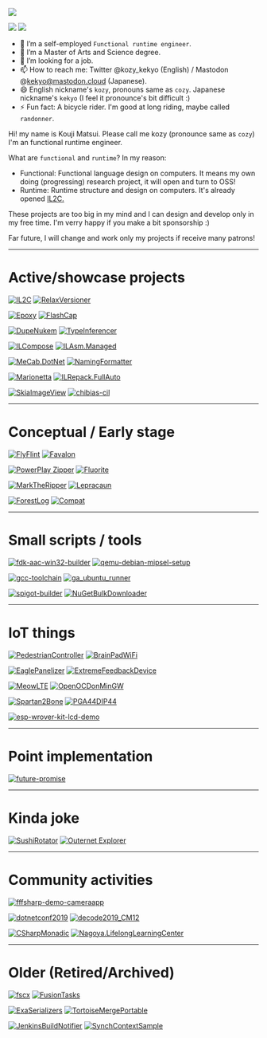   ![](https://github-profile-summary-cards.vercel.app/api/cards/profile-details?username=kekyo&theme=github_dark)

  ![](https://github-profile-summary-cards.vercel.app/api/cards/stats?username=kekyo&theme=github_dark)
  ![](https://github-profile-summary-cards.vercel.app/api/cards/most-commit-language?username=kekyo&theme=github_dark)

- 🔭 I’m a self-employed `Functional runtime engineer`.
- 🌱 I’m a Master of Arts and Science degree.
- 👯 I’m looking for a job.
- 📫 How to reach me: Twitter @kozy_kekyo (English) / Mastodon @kekyo@mastodon.cloud (Japanese).
- 😄 English nickname's `kozy`, pronouns same as `cozy`. Japanese nickname's `kekyo` (I feel it pronounce's bit difficult :)
- ⚡ Fun fact: A bicycle rider. I'm good at long riding, maybe called `randonner`.

Hi! my name is Kouji Matsui. Please call me kozy (pronounce same as `cozy`)
I'm an functional runtime engineer.

What are `functional` and `runtime`? In my reason:

* Functional: Functional language design on computers. It means my own doing (progressing) research project, it will open and turn to OSS!
* Runtime: Runtime structure and design on computers. It's already opened [IL2C.](https://github.com/kekyo/IL2C)

These projects are too big in my mind and I can design and develop only in my free time.
I'm verry happy if you make a bit sponsorship :)

Far future, I will change and work only my projects if receive many patrons!

----

# Active/showcase projects

[![IL2C](https://github-readme-stats.vercel.app/api/pin/?username=kekyo&repo=IL2C&theme=github_dark)](https://github.com/kekyo/IL2C)
[![RelaxVersioner](https://github-readme-stats.vercel.app/api/pin/?username=kekyo&repo=CenterCLR.RelaxVersioner&theme=github_dark)](https://github.com/kekyo/CenterCLR.RelaxVersioner)

[![Epoxy](https://github-readme-stats.vercel.app/api/pin/?username=kekyo&repo=Epoxy&theme=github_dark)](https://github.com/kekyo/Epoxy)
[![FlashCap](https://github-readme-stats.vercel.app/api/pin/?username=kekyo&repo=FlashCap&theme=github_dark)](https://github.com/kekyo/FlashCap)

[![DupeNukem](https://github-readme-stats.vercel.app/api/pin/?username=kekyo&repo=DupeNukem&theme=github_dark)](https://github.com/kekyo/DupeNukem)
[![TypeInferencer](https://github-readme-stats.vercel.app/api/pin/?username=kekyo&repo=TypeInferencer&theme=github_dark)](https://github.com/kekyo/TypeInferencer)

[![ILCompose](https://github-readme-stats.vercel.app/api/pin/?username=kekyo&repo=ILCompose&theme=github_dark)](https://github.com/kekyo/ILCompose)
[![ILAsm.Managed](https://github-readme-stats.vercel.app/api/pin/?username=kekyo&repo=ILAsm.Managed&theme=github_dark)](https://github.com/kekyo/ILAsm.Managed)

[![MeCab.DotNet](https://github-readme-stats.vercel.app/api/pin/?username=kekyo&repo=MeCab.DotNet&theme=github_dark)](https://github.com/kekyo/MeCab.DotNet)
[![NamingFormatter](https://github-readme-stats.vercel.app/api/pin/?username=kekyo&repo=CenterCLR.NamingFormatter&theme=github_dark)](https://github.com/kekyo/CenterCLR.NamingFormatter)

[![Marionetta](https://github-readme-stats.vercel.app/api/pin/?username=kekyo&repo=Marionetta&theme=github_dark)](https://github.com/kekyo/Marionetta)
[![ILRepack.FullAuto](https://github-readme-stats.vercel.app/api/pin/?username=kekyo&repo=ILRepack.FullAuto&theme=github_dark)](https://github.com/kekyo/ILRepack.FullAuto)

[![SkiaImageView](https://github-readme-stats.vercel.app/api/pin/?username=kekyo&repo=SkiaImageView&theme=github_dark)](https://github.com/kekyo/SkiaImageView)
[![chibias-cil](https://github-readme-stats.vercel.app/api/pin/?username=kekyo&repo=chibias-cil&theme=github_dark)](https://github.com/kekyo/chibias-cil)

----

# Conceptual / Early stage

[![FlyFlint](https://github-readme-stats.vercel.app/api/pin/?username=kekyo&repo=FlyFlint&theme=github_dark)](https://github.com/kekyo/FlyFlint)
[![Favalon](https://github-readme-stats.vercel.app/api/pin/?username=kekyo&repo=Favalon&theme=github_dark)](https://github.com/kekyo/Favalon)

[![PowerPlay Zipper](https://github-readme-stats.vercel.app/api/pin/?username=kekyo&repo=PowerPlayZipper&theme=github_dark)](https://github.com/kekyo/PowerPlayZipper)
[![Fluorite](https://github-readme-stats.vercel.app/api/pin/?username=kekyo&repo=Fluorite&theme=github_dark)](https://github.com/kekyo/Fluorite)

[![MarkTheRipper](https://github-readme-stats.vercel.app/api/pin/?username=kekyo&repo=MarkTheRipper&theme=github_dark)](https://github.com/kekyo/MarkTheRipper)
[![Lepracaun](https://github-readme-stats.vercel.app/api/pin/?username=kekyo&repo=Lepracaun&theme=github_dark)](https://github.com/kekyo/Lepracaun)

[![ForestLog](https://github-readme-stats.vercel.app/api/pin/?username=kekyo&repo=ForestLog&theme=github_dark)](https://github.com/kekyo/ForestLog)
[![Compat](https://github-readme-stats.vercel.app/api/pin/?username=kekyo&repo=Compat&theme=github_dark)](https://github.com/kekyo/Compat)

----

# Small scripts / tools

[![fdk-aac-win32-builder](https://github-readme-stats.vercel.app/api/pin/?username=kekyo&repo=fdk-aac-win32-builder&theme=github_dark)](https://github.com/kekyo/fdk-aac-win32-builder)
[![qemu-debian-mipsel-setup](https://github-readme-stats.vercel.app/api/pin/?username=kekyo&repo=qemu-debian-mipsel-setup&theme=github_dark)](https://github.com/kekyo/qemu-debian-mipsel-setup)

[![gcc-toolchain](https://github-readme-stats.vercel.app/api/pin/?username=kekyo&repo=gcc-toolchain&theme=github_dark)](https://github.com/kekyo/gcc-toolchain)
[![ga_ubuntu_runner](https://github-readme-stats.vercel.app/api/pin/?username=kekyo&repo=ga_ubuntu_runner&theme=github_dark)](https://github.com/kekyo/ga_ubuntu_runner)

[![spigot-builder](https://github-readme-stats.vercel.app/api/pin/?username=kekyo&repo=spigot-builder&theme=github_dark)](https://github.com/kekyo/spigot-builder)
[![NuGetBulkDownloader](https://github-readme-stats.vercel.app/api/pin/?username=kekyo&repo=NuGetBulkDownloader&theme=github_dark)](https://github.com/kekyo/NuGetBulkDownloader)

----

# IoT things

[![PedestrianController](https://github-readme-stats.vercel.app/api/pin/?username=kekyo&repo=PedestrianController&theme=github_dark)](https://github.com/kekyo/PedestrianController)
[![BrainPadWiFi](https://github-readme-stats.vercel.app/api/pin/?username=kekyo&repo=BrainPadWiFi&theme=github_dark)](https://github.com/kekyo/BrainPadWiFi)

[![EaglePanelizer](https://github-readme-stats.vercel.app/api/pin/?username=kekyo&repo=EaglePanelizer&theme=github_dark)](https://github.com/kekyo/EaglePanelizer)
[![ExtremeFeedbackDevice](https://github-readme-stats.vercel.app/api/pin/?username=kekyo&repo=ExtremeFeedbackDevice&theme=github_dark)](https://github.com/kekyo/ExtremeFeedbackDevice)

[![MeowLTE](https://github-readme-stats.vercel.app/api/pin/?username=kekyo&repo=MeowLTE&theme=github_dark)](https://github.com/kekyo/MeowLTE)
[![OpenOCDonMinGW](https://github-readme-stats.vercel.app/api/pin/?username=kekyo&repo=OpenOCDonMinGW&theme=github_dark)](https://github.com/kekyo/OpenOCDonMinGW)

[![Spartan2Bone](https://github-readme-stats.vercel.app/api/pin/?username=kekyo&repo=Spartan2Bone&theme=github_dark)](https://github.com/kekyo/Spartan2Bone)
[![PGA44DIP44](https://github-readme-stats.vercel.app/api/pin/?username=kekyo&repo=PGA44DIP44&theme=github_dark)](https://github.com/kekyo/PGA44DIP44)

[![esp-wrover-kit-lcd-demo](https://github-readme-stats.vercel.app/api/pin/?username=kekyo&repo=esp-wrover-kit-lcd-demo&theme=github_dark)](https://github.com/kekyo/esp-wrover-kit-lcd-demo)


----

# Point implementation

[![future-promise](https://github-readme-stats.vercel.app/api/pin/?username=kekyo&repo=future-promise&theme=github_dark)](https://github.com/kekyo/future-promise)

----

# Kinda joke

[![SushiRotator](https://github-readme-stats.vercel.app/api/pin/?username=kekyo&repo=CenterCLR.SushiRotator&theme=github_dark)](https://github.com/kekyo/CenterCLR.SushiRotator)
[![Outernet Explorer](https://github-readme-stats.vercel.app/api/pin/?username=kekyo&repo=OuternetExplorer&theme=github_dark)](https://github.com/kekyo/OuternetExplorer)

----

# Community activities

[![fffsharp-demo-cameraapp](https://github-readme-stats.vercel.app/api/pin/?username=kekyo&repo=fffsharp-demo-cameraapp&theme=github_dark)](https://github.com/kekyo/fffsharp-demo-cameraapp)

[![dotnetconf2019](https://github-readme-stats.vercel.app/api/pin/?username=kekyo&repo=dotnetconf2019&theme=github_dark)](https://github.com/kekyo/dotnetconf2019)
[![decode2019_CM12](https://github-readme-stats.vercel.app/api/pin/?username=kekyo&repo=decode2019_CM12&theme=github_dark)](https://github.com/kekyo/decode2019_CM12)

[![CSharpMonadic](https://github-readme-stats.vercel.app/api/pin/?username=kekyo&repo=CSharpMonadic&theme=github_dark)](https://github.com/kekyo/CSharpMonadic)
[![Nagoya.LifelongLearningCenter](https://github-readme-stats.vercel.app/api/pin/?username=kekyo&repo=Nagoya.LifelongLearningCenter&theme=github_dark)](https://github.com/kekyo/Nagoya.LifelongLearningCenter)

----

# Older (Retired/Archived)

[![fscx](https://github-readme-stats.vercel.app/api/pin/?username=fscx-projects&repo=fscx&theme=github_dark)](https://github.com/fscx-projects/fscx)
[![FusionTasks](https://github-readme-stats.vercel.app/api/pin/?username=kekyo&repo=FSharp.Control.FusionTasks&theme=github_dark)](https://github.com/kekyo/FSharp.Control.FusionTasks)

[![ExaSerializers](https://github-readme-stats.vercel.app/api/pin/?username=kekyo&repo=CenterCLR.ExaSerializers&theme=github_dark)](https://github.com/kekyo/CenterCLR.ExaSerializers)
[![TortoiseMergePortable](https://github-readme-stats.vercel.app/api/pin/?username=kekyo&repo=TortoiseMergePortable&theme=github_dark)](https://github.com/kekyo/TortoiseMergePortable)

[![JenkinsBuildNotifier](https://github-readme-stats.vercel.app/api/pin/?username=kekyo&repo=JenkinsBuildNotifier&theme=github_dark)](https://github.com/kekyo/JenkinsBuildNotifier)
[![SynchContextSample](https://github-readme-stats.vercel.app/api/pin/?username=kekyo&repo=SynchContextSample&theme=github_dark)](https://github.com/kekyo/SynchContextSample)
